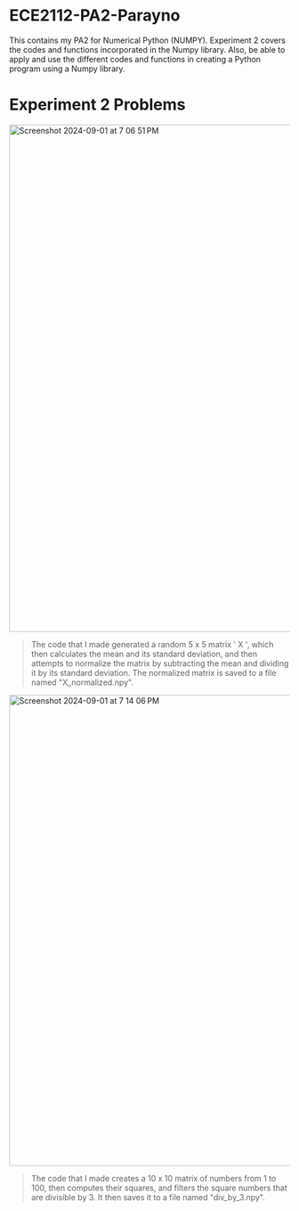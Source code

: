 # ECE2112-PA2-Parayno
This contains my PA2 for Numerical Python (NUMPY). Experiment 2 covers the codes and functions incorporated in the Numpy library. Also, be able to apply and use the different codes and functions in creating a Python program using a Numpy library.

# Experiment 2 Problems
<img width="910" alt="Screenshot 2024-09-01 at 7 06 51 PM" src="https://github.com/user-attachments/assets/957805e3-e77f-409b-839a-fbcf86d77b72">

>The code that I made generated a random 5 x 5 matrix ' X ', which then calculates the mean and its standard deviation, and then attempts to normalize the matrix by subtracting the mean and dividing it by its standard deviation. The normalized matrix is saved to a file named "X_normalized.npy".

<img width="845" alt="Screenshot 2024-09-01 at 7 14 06 PM" src="https://github.com/user-attachments/assets/fe13d3ac-78c3-4ebf-a91e-fcd6955ae2c2">

>The code that I made creates a 10 x 10 matrix of numbers from 1 to 100, then computes their squares, and filters the square numbers that are divisible by 3. It then saves it to a file named "div_by_3.npy".
